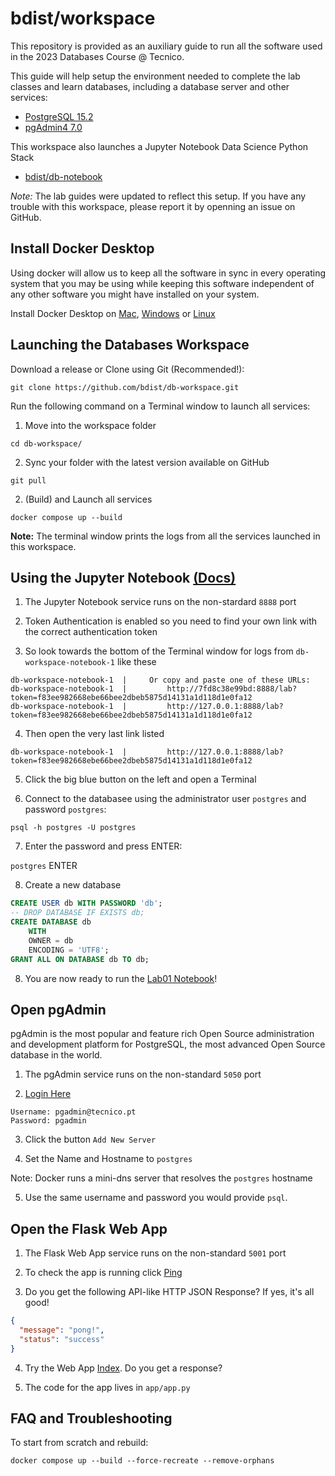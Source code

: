 # bdist/workspace

This repository is provided as an auxiliary guide to run all the software used in the 2023 Databases Course @ Tecnico.

This guide will help setup the environment needed to complete the lab classes and learn databases, including a database server and other services:

- [PostgreSQL 15.2](https://www.postgresql.org/docs/release/15.2/)
- [pgAdmin4 7.0](https://www.pgadmin.org/docs/pgadmin4/7.0/release_notes_7_0.html)


This workspace also launches a Jupyter Notebook Data Science Python Stack
- [bdist/db-notebook](https://github.com/bdist/db-notebook)

_Note:_ The lab guides were updated to reflect this setup. If you have any trouble with this workspace, please report it by openning an issue on GitHub.

## Install Docker Desktop

Using docker will allow us to keep all the software in sync in every operating system that you may be using while keeping this software independent of any other software you might have installed on your system.

Install Docker Desktop on
[Mac](https://docs.docker.com/desktop/install/mac-install/),
[Windows](https://docs.docker.com/desktop/install/windows-install/) or
[Linux](https://docs.docker.com/desktop/install/linux-install/)


## Launching the Databases Workspace

Download a release or Clone using Git (Recommended!):

`git clone https://github.com/bdist/db-workspace.git`

Run the following command on a Terminal window to launch all services:

1. Move into the workspace folder

`cd db-workspace/`

2. Sync your folder with the latest version available on GitHub

`git pull`

2. (Build) and Launch all services

`docker compose up --build`

**Note:** The terminal window prints the logs from all the services launched in this workspace.


## Using the Jupyter Notebook [(Docs)](https://docs.jupyter.org/en/latest/)

1. The Jupyter Notebook service runs on the non-stardard `8888` port

2. Token Authentication is enabled so you need to find your own link with the correct authentication token

3. So look towards the bottom of the Terminal window for logs from `db-workspace-notebook-1` like these

```log
db-workspace-notebook-1  |     Or copy and paste one of these URLs:
db-workspace-notebook-1  |         http://7fd8c38e99bd:8888/lab?token=f83ee982668ebe66bee2dbeb5875d14131a1d118d1e0fa12
db-workspace-notebook-1  |         http://127.0.0.1:8888/lab?token=f83ee982668ebe66bee2dbeb5875d14131a1d118d1e0fa12
```

4. Then open the very last link listed

```log
db-workspace-notebook-1  |         http://127.0.0.1:8888/lab?token=f83ee982668ebe66bee2dbeb5875d14131a1d118d1e0fa12
```

5. Click the big blue button on the left and open a Terminal

6. Connect to the databasee using the administrator user `postgres` and password `postgres`:

`psql -h postgres -U postgres`

7. Enter the password and press ENTER:

`postgres` ENTER

8. Create a new database

```sql
CREATE USER db WITH PASSWORD 'db';
-- DROP DATABASE IF EXISTS db;
CREATE DATABASE db
	WITH
	OWNER = db
	ENCODING = 'UTF8';
GRANT ALL ON DATABASE db TO db;
```

8. You are now ready to run the [Lab01 Notebook](http://127.0.0.1:8888/lab/tree/work/Lab01/Lab01.ipynb)!

## Open pgAdmin

pgAdmin is the most popular and feature rich Open Source administration and development platform for PostgreSQL, the most advanced Open Source database in the world.

1. The pgAdmin service runs on the non-standard `5050` port

2. [Login Here](http://127.0.0.1:5050/login)

```
Username: pgadmin@tecnico.pt
Password: pgadmin
```

3. Click the button `Add New Server`

4. Set the Name and Hostname to `postgres`

Note: Docker runs a mini-dns server that resolves the `postgres` hostname

5. Use the same username and password you would provide `psql`.


## Open the Flask Web App

1. The Flask Web App service runs on the non-standard `5001` port

2. To check the app is running click [Ping](http://127.0.0.1:5001/ping)

3. Do you get the following API-like HTTP JSON Response? If yes, it's all good!

```json
{
  "message": "pong!",
  "status": "success"
}
```

4. Try the Web App [Index](http://127.0.0.1:5001/). Do you get a response?

5. The code for the app lives in `app/app.py`


## FAQ and Troubleshooting

To start from scratch and rebuild:

`docker compose up --build --force-recreate --remove-orphans`
